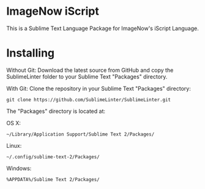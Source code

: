 ImageNow iScript
=================

This is a Sublime Text Language Package for ImageNow's iScript Language.

Installing
==========

Without Git: Download the latest source from GitHub and copy the SublimeLinter folder to your Sublime Text "Packages" directory.

With Git: Clone the repository in your Sublime Text "Packages" directory:

```
git clone https://github.com/SublimeLinter/SublimeLinter.git
```

The "Packages" directory is located at:

OS X:

```
~/Library/Application Support/Sublime Text 2/Packages/
```

Linux:

```
~/.config/sublime-text-2/Packages/
```

Windows:

```
%APPDATA%/Sublime Text 2/Packages/
```
